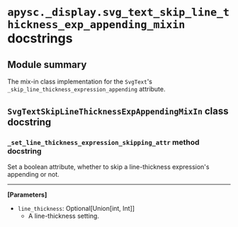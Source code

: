 # `apysc._display.svg_text_skip_line_thickness_exp_appending_mixin` docstrings

## Module summary

The mix-in class implementation for the `SvgText`'s `_skip_line_thickness_expression_appending` attribute.

## `SvgTextSkipLineThicknessExpAppendingMixIn` class docstring

### `_set_line_thickness_expression_skipping_attr` method docstring

Set a boolean attribute, whether to skip a line-thickness expression's appending or not.<hr>

**[Parameters]**

- `line_thickness`: Optional[Union[int, Int]]
  - A line-thickness setting.